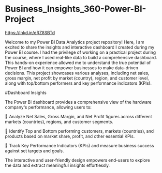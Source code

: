 # Business_Insights_360-Power-BI-Project
https://lnkd.in/eRZ8SBTd


Welcome to my Power BI Data Analytics project repository! Here, I am excited to share the insights and interactive dashboard I created during my Power BI course. I had the privilege of working on a practical project during the course, where I used real-like data to build a comprehensive dashboard. This hands-on experience allowed me to understand the true potential of Power BI and how it can empower businesses to make data-driven decisions. This project showcases various analyses, including net sales, gross margin, net profit by market (country), region, and customer level, along with top/bottom performers and key performance indicators (KPIs).

#Dashboard Insights

The Power BI dashboard provides a comprehensive view of the hardware company's performance, allowing users to:

🔹 Analyze Net Sales, Gross Margin, and Net Profit figures across different markets (countries), regions, and customer segments.

🔹 Identify Top and Bottom performing customers, markets (countries), and products based on market share, profit, and other essential KPIs.

🔹 Track Key Performance Indicators (KPIs) and measure business success against set targets and goals.

The interactive and user-friendly design empowers end-users to explore the data and extract meaningful insights effortlessly.
